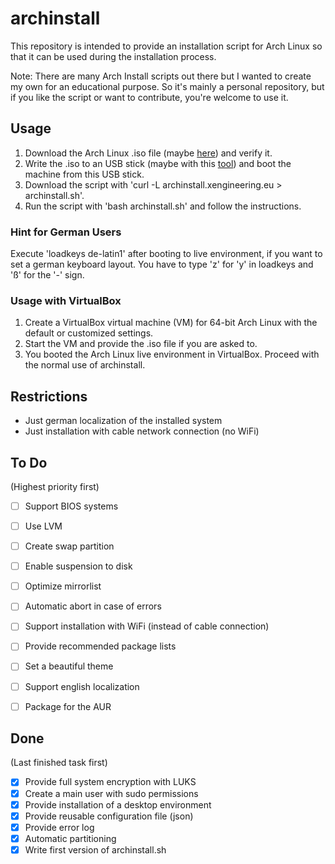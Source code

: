 

# archinstall

This repository is intended to provide an installation script for Arch Linux so that it can be used during the installation process.

Note: There are many Arch Install scripts out there but I wanted to create my own for an educational purpose. So it's mainly a personal repository, but if you like the script or want to contribute, you're welcome to use it.


## Usage

1. Download the Arch Linux .iso file (maybe [here](http://ftp.halifax.rwth-aachen.de/archlinux/iso/latest/)) and verify it.
2. Write the .iso to an USB stick (maybe with this [tool](https://www.balena.io/etcher/)) and boot the machine from this USB stick.
3. Download the script with 'curl -L archinstall.xengineering.eu > archinstall.sh'.
4. Run the script with 'bash archinstall.sh' and follow the instructions.


### Hint for German Users

Execute 'loadkeys de-latin1' after booting to live environment, if you want to set a german keyboard layout. You have to type 'z' for 'y' in loadkeys and 'ß' for the '-' sign.


### Usage with VirtualBox

1. Create a VirtualBox virtual machine (VM) for 64-bit Arch Linux with the default or customized settings.
2. Start the VM and provide the .iso file if you are asked to.
3. You booted the Arch Linux live environment in VirtualBox. Proceed with the normal use of archinstall.


## Restrictions

- Just german localization of the installed system
- Just installation with cable network connection (no WiFi)


## To Do

(Highest priority first)

- [ ] Support BIOS systems
- [ ] Use LVM
- [ ] Create swap partition
- [ ] Enable suspension to disk
- [ ] Optimize mirrorlist
- [ ] Automatic abort in case of errors
- [ ] Support installation with WiFi (instead of cable connection)
- [ ] Provide recommended package lists
- [ ] Set a beautiful theme
- [ ] Support english localization
- [ ] Package for the AUR


## Done

(Last finished task first)

- [x] Provide full system encryption with LUKS
- [x] Create a main user with sudo permissions
- [x] Provide installation of a desktop environment
- [x] Provide reusable configuration file (json)
- [x] Provide error log
- [x] Automatic partitioning
- [x] Write first version of archinstall.sh
